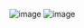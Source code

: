 ![image](https://user-images.githubusercontent.com/77222540/226375855-69f9e000-e9ca-4006-96d6-e623aed80545.png)
![image](https://user-images.githubusercontent.com/77222540/226375969-91604e36-4ee2-46bd-acc4-622319c67f14.png)
